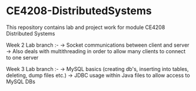 # CE4208-DistributedSystems

This repository contains lab and project work for module CE4208 Distributed Systems

Week 2 Lab branch :-
-> Socket communications between client and server
-> Also deals with multithreading in order to allow many clients to connect to one server

Week 3 Lab branch :-
-> MySQL basics (creating db's, inserting into tables, deleting, dump files etc.)
-> JDBC usage within Java files to allow access to MySQL DBs
